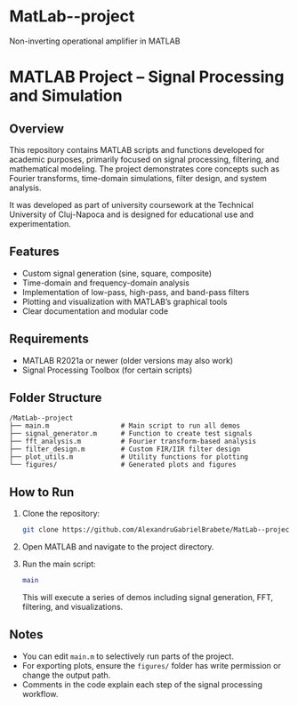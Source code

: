 # MatLab--project
Non-inverting operational amplifier in MATLAB

# MATLAB Project – Signal Processing and Simulation

## Overview

This repository contains MATLAB scripts and functions developed for academic purposes, primarily focused on signal processing, filtering, and mathematical modeling. The project demonstrates core concepts such as Fourier transforms, time-domain simulations, filter design, and system analysis.

It was developed as part of university coursework at the Technical University of Cluj-Napoca and is designed for educational use and experimentation.

## Features

- Custom signal generation (sine, square, composite)
- Time-domain and frequency-domain analysis
- Implementation of low-pass, high-pass, and band-pass filters
- Plotting and visualization with MATLAB’s graphical tools
- Clear documentation and modular code

## Requirements

- MATLAB R2021a or newer (older versions may also work)
- Signal Processing Toolbox (for certain scripts)

## Folder Structure

```
/MatLab--project
├── main.m                  # Main script to run all demos
├── signal_generator.m      # Function to create test signals
├── fft_analysis.m          # Fourier transform-based analysis
├── filter_design.m         # Custom FIR/IIR filter design
├── plot_utils.m            # Utility functions for plotting
└── figures/                # Generated plots and figures
```

## How to Run

1. Clone the repository:
   ```bash
   git clone https://github.com/AlexandruGabrielBrabete/MatLab--project.git
   ```

2. Open MATLAB and navigate to the project directory.

3. Run the main script:
   ```matlab
   main
   ```

   This will execute a series of demos including signal generation, FFT, filtering, and visualizations.

## Notes

- You can edit `main.m` to selectively run parts of the project.
- For exporting plots, ensure the `figures/` folder has write permission or change the output path.
- Comments in the code explain each step of the signal processing workflow.
